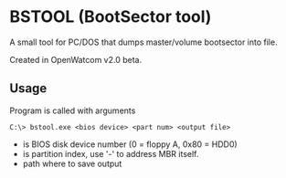 # BSTOOL (BootSector tool)
A small tool for PC/DOS that dumps master/volume bootsector into file.

Created in OpenWatcom v2.0 beta.

## Usage
Program is called with arguments
```
C:\> bstool.exe <bios device> <part num> <output file>
```
 - *<bios device>* is BIOS disk device number (0 = floppy A, 0x80 = HDD0)
 - *<part num>* is partition index, use '-' to address MBR itself.
 - *<output file>* path where to save output
 